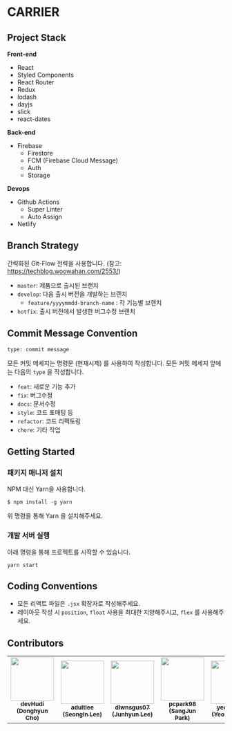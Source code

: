 # CARRIER

## Project Stack

**Front-end**

- React
- Styled Components
- React Router
- Redux
- lodash
- dayjs
- slick
- react-dates

**Back-end**

- Firebase
  - Firestore
  - FCM (Firebase Cloud Message)
  - Auth
  - Storage

**Devops**

- Github Actions
  - Super Linter
  - Auto Assign
- Netlify

## Branch Strategy

간략화된 Git-Flow 전략을 사용합니다. (참고: https://techblog.woowahan.com/2553/)

- `master`: 제품으로 출시된 브랜치
- `develop`: 다음 출시 버전을 개발하는 브랜치
  - `feature/yyyymmdd-branch-name` : 각 기능별 브랜치
- `hotfix`: 출시 버전에서 발생한 버그수정 브랜치

## Commit Message Convention

```
type: commit message
```

모든 커밋 메세지는 명령문 (현재시제) 를 사용하여 작성합니다. 모든 커밋 메세지 앞에는 다음의 `type` 을 작성합니다.

- `feat`: 새로운 기능 추가
- `fix`: 버그수정
- `docs`: 문서수정
- `style`: 코드 포매팅 등
- `refactor`: 코드 리팩토링
- `chore`: 기타 작업

## Getting Started

### 패키지 매니저 설치

NPM 대신 Yarn을 사용합니다.

```
$ npm install -g yarn
```

위 명령을 통해 Yarn 을 설치해주세요.

### 개발 서버 실행

아래 명령을 통해 프로젝트를 시작할 수 있습니다.

```
yarn start
```

## Coding Conventions

- 모든 리액트 파일은 `.jsx` 확장자로 작성해주세요.
- 레이아웃 작성 시 `position`, `float` 사용을 최대한 지양해주시고, `flex` 를 사용해주세요.

## Contributors

<table>
   <tr>
      <td align="center"><a href="https://github.com/devHudi"><img src="https://avatars.githubusercontent.com/u/11745691?v=4" width="100px;" alt=""/><br /><sub><b>devHudi<br/>(Donghyun Cho)</b></sub></a></td>
      <td align="center"><a href="https://github.com/adultlee"><img src="https://avatars.githubusercontent.com/u/77886826?v=4" width="100px;" alt=""/><br /><sub><b>adultlee<br/>(SeongIn Lee)</b></sub></a></td>
      <td align="center"><a href="https://github.com/dlwnsgus07"><img src="https://avatars.githubusercontent.com/u/37991960?v=4" width="100px;" alt=""/><br /><sub><b>dlwnsgus07<br/>(Junhyun Lee)</b></sub></a></td>
      <td align="center"><a href="https://github.com/pcpark98"><img src="https://avatars.githubusercontent.com/u/34507976?v=4" width="100px;" alt=""/><br /><sub><b>pcpark98<br/>(SangJun Park)</b></sub></a></td>
      <td align="center"><a href="https://github.com/yeonsooSo"><img src="https://avatars.githubusercontent.com/u/65909443?v=4" width="100px;" alt=""/><br /><sub><b>yeonsooSo<br/>(YeongSoo So)</b></sub></a></td>
   </tr>
</table>

